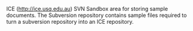ICE (http://ice.usq.edu.au) SVN Sandbox area for storing sample documents. The Subversion repository contains sample files required to turn a subversion repository into an ICE repository.